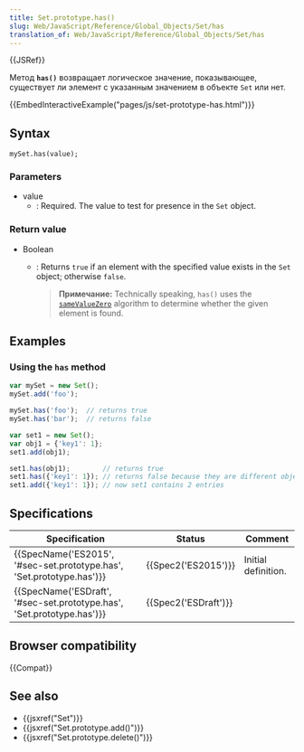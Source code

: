 ```yaml
---
title: Set.prototype.has()
slug: Web/JavaScript/Reference/Global_Objects/Set/has
translation_of: Web/JavaScript/Reference/Global_Objects/Set/has
---
```


{{JSRef}}

Метод **`has()`** возвращает логическое значение, показывающее, существует ли элемент с указанным значением в объекте `Set` или нет.

{{EmbedInteractiveExample("pages/js/set-prototype-has.html")}}

## Syntax

```
mySet.has(value);
```

### Parameters

- value
  - : Required. The value to test for presence in the `Set` object.

### Return value

- Boolean

  - : Returns `true` if an element with the specified value exists in the `Set` object; otherwise `false`.

    > **Примечание:** Technically speaking, `has()` uses the [`sameValueZero`](/en-US/docs/Web/JavaScript/Equality_comparisons_and_sameness#Same-value-zero_equality) algorithm to determine whether the given element is found.

## Examples

### Using the `has` method

```js
var mySet = new Set();
mySet.add('foo');

mySet.has('foo');  // returns true
mySet.has('bar');  // returns false

var set1 = new Set();
var obj1 = {'key1': 1};
set1.add(obj1);

set1.has(obj1);        // returns true
set1.has({'key1': 1}); // returns false because they are different object references
set1.add({'key1': 1}); // now set1 contains 2 entries
```

## Specifications

| Specification                                                                                | Status                       | Comment             |
| -------------------------------------------------------------------------------------------- | ---------------------------- | ------------------- |
| {{SpecName('ES2015', '#sec-set.prototype.has', 'Set.prototype.has')}} | {{Spec2('ES2015')}}     | Initial definition. |
| {{SpecName('ESDraft', '#sec-set.prototype.has', 'Set.prototype.has')}} | {{Spec2('ESDraft')}} |                     |

## Browser compatibility

{{Compat}}

## See also

- {{jsxref("Set")}}
- {{jsxref("Set.prototype.add()")}}
- {{jsxref("Set.prototype.delete()")}}
